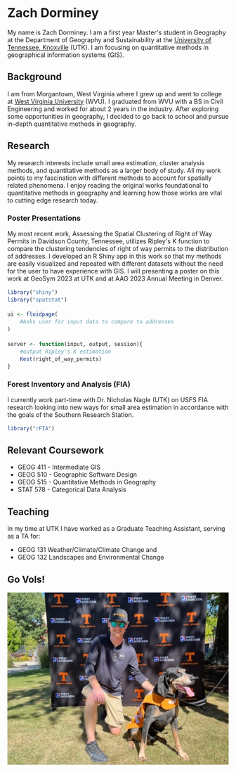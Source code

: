 
<body style=background-image: url("/ZTD_portrait.jpg")>
<!--img src="/ZTD_portrait.jpg"-->
<!--linear-gradient(#D5D1CB, #58595B)">-->
</body>
<!--container-lg px-3 my-5 markdown-body-->
<style>

.container-lg.px-3.my-5.markdown-body{
        background-image: linear-gradient(#D5D1CB, #58595B);
}
</style>

# Zach Dorminey
My name is Zach Dorminey. I am a first year Master's student in Geography at the Department of Geography and Sustainability at the [University of Tennessee, Knoxville](https://utk.edu) (UTK). I am focusing on quantitative methods in geographical information systems (GIS).

## Background
I am from Morgantown, West Virginia where I grew up and went to college at [West Virginia University](https://www.wvu.edu/) (WVU). I graduated from WVU with a BS in Civil Engineering and worked for about 2 years in the industry. After exploring some opportunities in geography, I decided to go back to school and pursue in-depth quantitative methods in geography.


## Research
My research interests include small area estimation, cluster analysis methods, and quantitative methods as a larger body of study. All my work points to my fascination with different methods to account for spatially related phenomena. I enjoy reading the original works foundational to quantitative methods in geography and learning how those works are vital to cutting edge research today.

### Poster Presentations
My most recent work, Assessing the Spatial Clustering of Right of Way Permits in Davidson County, Tennessee, utilizes Ripley's K function to compare the clustering tendencies of right of way permits to the distribution of addresses. I developed an R Shiny app in this work so that my methods are easily visualized and repeated with different datasets without the need for the user to have experience with GIS. I will presenting a poster on this work at GeoSym 2023 at UTK and at AAG 2023 Annual Meeting in Denver.
<!--Include the -->
```R
library("shiny")
library("spatstat")

ui <- fluidpage(
    #Asks user for input data to compare to addresses
)

server <- function(input, output, session){
    #output Ripley's K estimation
    Kest(right_of_way_permits)
}

```
### Forest Inventory and Analysis (FIA)
I currently work part-time with Dr. Nicholas Nagle (UTK) on USFS FIA research looking into new ways for small area estimation in accordance with the goals of the Southern Research Station.

```R
library("rFIA")
```
## Relevant Coursework
- GEOG 411 - Intermediate GIS
- GEOG 510 - Geographic Software Design
- GEOG 515 - Quantitative Methods in Geography
- STAT 578 - Categorical Data Analysis

## Teaching
In my time at UTK I have worked as a Graduate Teaching Assistant, serving as a TA for:
- GEOG 131 Weather/Climate/Climate Change
and 
- GEOG 132 Landscapes and Environmental Change

##  
##  
## Go Vols!
<!-- Markdown will also render HTML-->
<!-- for an image-->
![](ZTD_portrait.jpg)

